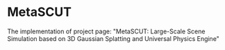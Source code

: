 # MetaSCUT
The implementation of project page:
"MetaSCUT: Large-Scale Scene Simulation based on 3D Gaussian Splatting and Universal Physics Engine"
